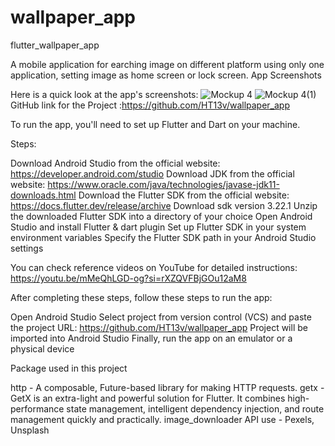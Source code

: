 # wallpaper_app
 
flutter_wallpaper_app

A mobile application for earching image on different platform using only one application, setting image as home screen or lock screen. App Screenshots

Here is a quick look at the app's screenshots: 
![Mockup 4](https://github.com/user-attachments/assets/1af741ef-336e-4a01-bb09-72dcaeaa27b6)
![Mockup 4(1)](https://github.com/user-attachments/assets/86276729-8afc-4dc4-9fcd-c19d78c4ea2e)
GitHub link for the Project :https://github.com/HT13v/wallpaper_app

To run the app, you'll need to set up Flutter and Dart on your machine.

Steps:

Download Android Studio from the official website: https://developer.android.com/studio
Download JDK from the official website: https://www.oracle.com/java/technologies/javase-jdk11-downloads.html
Download the Flutter SDK from the official website: https://docs.flutter.dev/release/archive
Download sdk version 3.22.1
Unzip the downloaded Flutter SDK into a directory of your choice
Open Android Studio and install Flutter & dart plugin
Set up Flutter SDK in your system environment variables
Specify the Flutter SDK path in your Android Studio settings

You can check reference videos on YouTube for detailed instructions: https://youtu.be/mMeQhLGD-og?si=rXZQVFBjGOu12aM8

After completing these steps, follow these steps to run the app:

Open Android Studio
Select project from version control (VCS) and paste the project URL: https://github.com/HT13v/wallpaper_app
Project will be imported into Android Studio
Finally, run the app on an emulator or a physical device

Package used in this project

http - A composable, Future-based library for making HTTP requests.
getx - GetX is an extra-light and powerful solution for Flutter. It combines high-performance state management, intelligent dependency injection, and route management quickly and practically.
image_downloader
API use - Pexels, Unsplash

